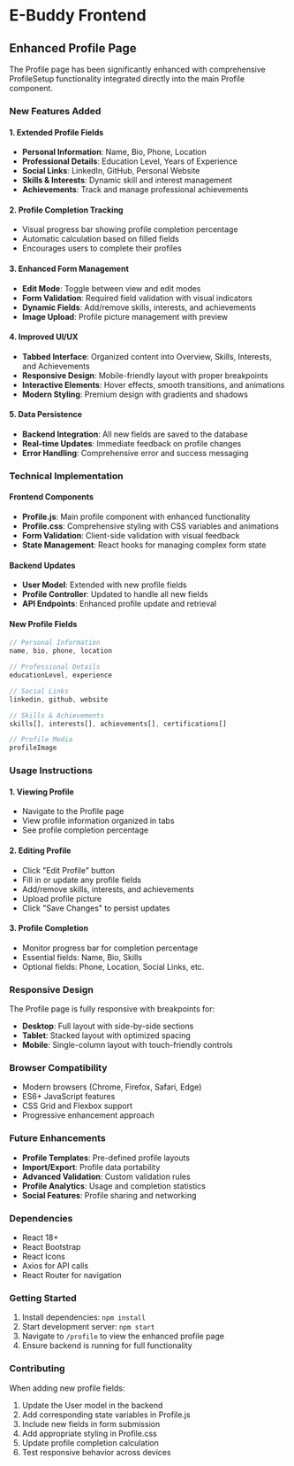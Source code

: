 # E-Buddy Frontend

## Enhanced Profile Page

The Profile page has been significantly enhanced with comprehensive ProfileSetup functionality integrated directly into the main Profile component.

### New Features Added

#### 1. **Extended Profile Fields**
- **Personal Information**: Name, Bio, Phone, Location
- **Professional Details**: Education Level, Years of Experience
- **Social Links**: LinkedIn, GitHub, Personal Website
- **Skills & Interests**: Dynamic skill and interest management
- **Achievements**: Track and manage professional achievements

#### 2. **Profile Completion Tracking**
- Visual progress bar showing profile completion percentage
- Automatic calculation based on filled fields
- Encourages users to complete their profiles

#### 3. **Enhanced Form Management**
- **Edit Mode**: Toggle between view and edit modes
- **Form Validation**: Required field validation with visual indicators
- **Dynamic Fields**: Add/remove skills, interests, and achievements
- **Image Upload**: Profile picture management with preview

#### 4. **Improved UI/UX**
- **Tabbed Interface**: Organized content into Overview, Skills, Interests, and Achievements
- **Responsive Design**: Mobile-friendly layout with proper breakpoints
- **Interactive Elements**: Hover effects, smooth transitions, and animations
- **Modern Styling**: Premium design with gradients and shadows

#### 5. **Data Persistence**
- **Backend Integration**: All new fields are saved to the database
- **Real-time Updates**: Immediate feedback on profile changes
- **Error Handling**: Comprehensive error and success messaging

### Technical Implementation

#### Frontend Components
- **Profile.js**: Main profile component with enhanced functionality
- **Profile.css**: Comprehensive styling with CSS variables and animations
- **Form Validation**: Client-side validation with visual feedback
- **State Management**: React hooks for managing complex form state

#### Backend Updates
- **User Model**: Extended with new profile fields
- **Profile Controller**: Updated to handle all new fields
- **API Endpoints**: Enhanced profile update and retrieval

#### New Profile Fields
```javascript
// Personal Information
name, bio, phone, location

// Professional Details  
educationLevel, experience

// Social Links
linkedin, github, website

// Skills & Achievements
skills[], interests[], achievements[], certifications[]

// Profile Media
profileImage
```

### Usage Instructions

#### 1. **Viewing Profile**
- Navigate to the Profile page
- View profile information organized in tabs
- See profile completion percentage

#### 2. **Editing Profile**
- Click "Edit Profile" button
- Fill in or update any profile fields
- Add/remove skills, interests, and achievements
- Upload profile picture
- Click "Save Changes" to persist updates

#### 3. **Profile Completion**
- Monitor progress bar for completion percentage
- Essential fields: Name, Bio, Skills
- Optional fields: Phone, Location, Social Links, etc.

### Responsive Design

The Profile page is fully responsive with breakpoints for:
- **Desktop**: Full layout with side-by-side sections
- **Tablet**: Stacked layout with optimized spacing
- **Mobile**: Single-column layout with touch-friendly controls

### Browser Compatibility

- Modern browsers (Chrome, Firefox, Safari, Edge)
- ES6+ JavaScript features
- CSS Grid and Flexbox support
- Progressive enhancement approach

### Future Enhancements

- **Profile Templates**: Pre-defined profile layouts
- **Import/Export**: Profile data portability
- **Advanced Validation**: Custom validation rules
- **Profile Analytics**: Usage and completion statistics
- **Social Features**: Profile sharing and networking

### Dependencies

- React 18+
- React Bootstrap
- React Icons
- Axios for API calls
- React Router for navigation

### Getting Started

1. Install dependencies: `npm install`
2. Start development server: `npm start`
3. Navigate to `/profile` to view the enhanced profile page
4. Ensure backend is running for full functionality

### Contributing

When adding new profile fields:
1. Update the User model in the backend
2. Add corresponding state variables in Profile.js
3. Include new fields in form submission
4. Add appropriate styling in Profile.css
5. Update profile completion calculation
6. Test responsive behavior across devices
